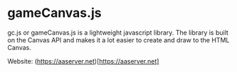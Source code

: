 # gameCanvas.js

gc.js or gameCanvas.js is a lightweight javascript library. The library is built on the Canvas API and makes it a lot easier to create and draw to the HTML Canvas.

Website: (https://aaserver.net)[https://aaserver.net]
